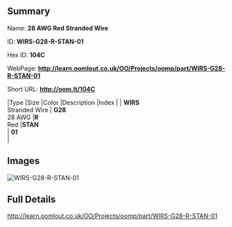 

## Summary
 
Name: __28 AWG Red Stranded Wire__

ID: __WIRS-G28-R-STAN-01__

Hex ID: __104C__

WebPage: __http://learn.oomlout.co.uk/OO/Projects/oomp/part/WIRS-G28-R-STAN-01__

Short URL: __http://oom.lt/104C__


|Type   |Size   |Color   |Description   |Index   |
| __WIRS__ <br>Stranded Wire  | __G28__<br>28 AWG   |__R__<br>Red    |__STAN__<br>    | __01__<br>  |


## Images
![WIRS-G28-R-STAN-01](http://oomlout.com/oomp-gen/parts/WIRS-G28-R-STAN-01/WIRS-G28-R-STAN-01_420.jpg)

## Full Details

 http://learn.oomlout.co.uk/OO/Projects/oomp/part/WIRS-G28-R-STAN-01

